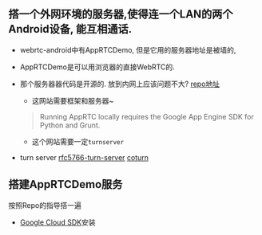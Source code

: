 
## 搭一个外网环境的服务器,使得连一个LAN的两个Android设备, 能互相通话.
- webrtc-android中有AppRTCDemo, 但是它用的服务器地址是被墙的,
- AppRTCDemo是可以用浏览器的直接WebRTC的.
- 那个服务器器代码是开源的. 放到内网上应该问题不大?
  [repo地址](https://github.com/webrtc/apprtc)
  - 这网站需要框架和服务器~
  >Running AppRTC locally requires the Google App Engine SDK for Python and Grunt.
  - 这个网站需要一定`turnserver`

- turn server
  [rfc5766-turn-server](https://github.com/coturn/rfc5766-turn-server)
  [coturn](https://github.com/coturn/coturn)
  
## 搭建AppRTCDemo服务
按照Repo的指导搭一遍
- [Google Cloud SDK](https://cloud.google.com/sdk/docs/)安装
  


## 